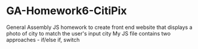 # GA-Homework6-CitiPix
General Assembly JS homework to create front end website that displays a photo of city to match the user's input city
My JS file contains two approaches - if/else if, switch 
